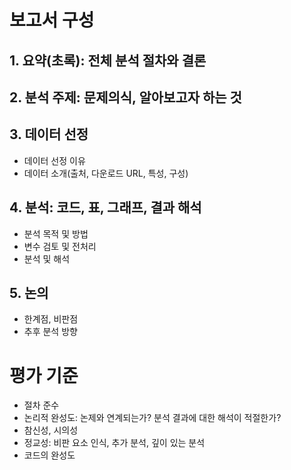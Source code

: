 # 보고서 구성
## 1. 요약(초록): 전체 분석 절차와 결론
## 2. 분석 주제: 문제의식, 알아보고자 하는 것
## 3. 데이터 선정
- 데이터 선정 이유
- 데이터 소개(출처, 다운로드 URL, 특성, 구성)
## 4. 분석: 코드, 표, 그래프, 결과 해석
- 분석 목적 및 방법
- 변수 검토 및 전처리
- 분석 및 해석
## 5. 논의
- 한계점, 비판점
- 추후 분석 방향

# 평가 기준
- 절차 준수
- 논리적 완성도: 논제와 연계되는가? 분석 결과에 대한 해석이 적절한가?
- 참신성, 시의성
- 정교성:  비판 요소 인식, 추가 분석, 깊이 있는 분석
- 코드의 완성도
